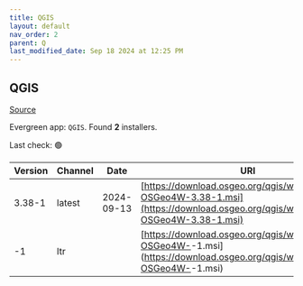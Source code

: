 ```yaml
---
title: QGIS
layout: default
nav_order: 2
parent: Q
last_modified_date: Sep 18 2024 at 12:25 PM
---
```


## QGIS

[Source](https://qgis.org/en/site/index.html)

Evergreen app: `QGIS`. Found **2** installers.

Last check: 🟢

| Version      | Channel | Date       | URI                                                                                                                                            |
| ------------ | ------- | ---------- | ---------------------------------------------------------------------------------------------------------------------------------------------- |
| 3.38-1       | latest  | 2024-09-13 | [https://download.osgeo.org/qgis/windows/QGIS-OSGeo4W-3.38-1.msi](https://download.osgeo.org/qgis/windows/QGIS-OSGeo4W-3.38-1.msi)             |
| <no value>-1 | ltr     | <no value> | [https://download.osgeo.org/qgis/windows/QGIS-OSGeo4W-<no value>-1.msi](https://download.osgeo.org/qgis/windows/QGIS-OSGeo4W-<no value>-1.msi) |
